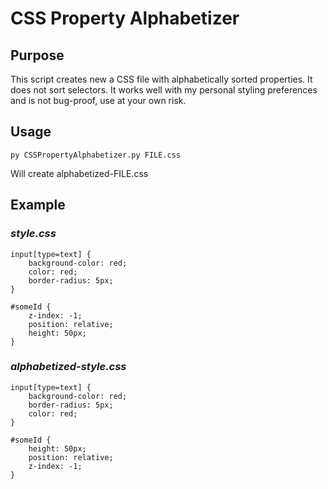 # CSS Property Alphabetizer

## Purpose
This script creates new a CSS file with alphabetically sorted properties. 
It does not sort selectors.
It works well with my personal styling preferences and is not bug-proof, use at your own risk.

## Usage
    py CSSPropertyAlphabetizer.py FILE.css
Will create alphabetized-FILE.css

## Example
### *style.css*

    input[type=text] {
        background-color: red;
        color: red;
        border-radius: 5px;
    }

    #someId {
        z-index: -1;
        position: relative;
        height: 50px;
    }

### *alphabetized-style.css*

    input[type=text] {
        background-color: red;
        border-radius: 5px;
        color: red;
    }

    #someId {
        height: 50px;
        position: relative;
        z-index: -1;
    }